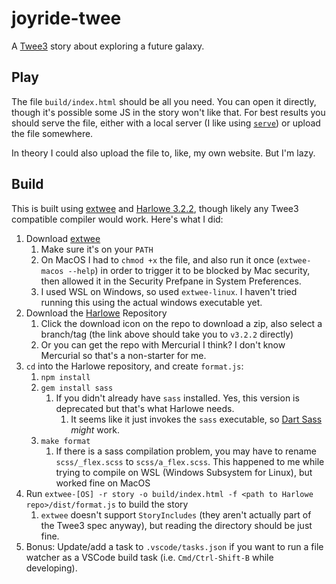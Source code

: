 # joyride-twee

A [Twee3]() story about exploring a future galaxy.

## Play

The file `build/index.html` should be all you need. You can open it directly, though it's possible some JS in the story won't like that. For best results you should serve the file, either with a local server (I like using [`serve`](https://www.npmjs.com/package/serve)) or upload the file somewhere.

In theory I could also upload the file to, like, my own website. But I'm lazy.

## Build

This is built using [extwee](https://github.com/videlais/extwee) and [Harlowe 3.2.2](https://twine2.neocities.org/), though likely any Twee3 compatible compiler would work. Here's what I did:

1. Download [extwee](https://github.com/videlais/extwee)
   1. Make sure it's on your `PATH`
   2. On MacOS I had to `chmod +x` the file, and also run it once (`extwee-macos --help`) in order to trigger it to be blocked by Mac security, then allowed it in the Security Prefpane in System Preferences.
   3. I used WSL on Windows, so used `extwee-linux`. I haven't tried running this using the actual windows executable yet.
2. Download the [Harlowe](https://foss.heptapod.net/games/harlowe/-/tree/v3.2.2) Repository
   1. Click the download icon on the repo to download a zip, also select a branch/tag (the link above should take you to `v3.2.2` directly)
   2. Or you can get the repo with Mercurial I think? I don't know Mercurial so that's a non-starter for me.
3. `cd` into the Harlowe repository, and create `format.js`:
   1. `npm install`
   2. `gem install sass`
      1. If you didn't already have `sass` installed. Yes, this version is deprecated but that's what Harlowe needs.
         1. It seems like it just invokes the `sass` executable, so [Dart Sass](https://sass-lang.com/install) _might_ work.
   3. `make format`
      1. If there is a sass compilation problem, you may have to rename `scss/_flex.scss` to `scss/a_flex.scss`. This happened to me while trying to compile on WSL (Windows Subsystem for Linux), but worked fine on MacOS
4. Run `extwee-[OS] -r story -o build/index.html -f <path to Harlowe repo>/dist/format.js` to build the story
   1. `extwee` doesn't support `StoryIncludes` (they aren't actually part of the Twee3 spec anyway), but reading the directory should be just fine.
5. Bonus: Update/add a task to `.vscode/tasks.json` if you want to run a file watcher as a VSCode build task (i.e. `Cmd/Ctrl-Shift-B` while developing).